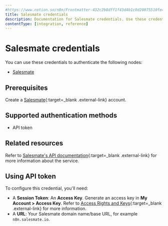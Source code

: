```yaml
---
#https://www.notion.so/n8n/Frontmatter-432c2b8dff1f43d4b1c8d20075510fe4
title: Salesmate credentials
description: Documentation for Salesmate credentials. Use these credentials to authenticate Salesmate in n8n, a workflow automation platform.
contentType: [integration, reference]
---
```


# Salesmate credentials

You can use these credentials to authenticate the following nodes:

- [Salesmate](/integrations/builtin/app-nodes/n8n-nodes-base.salesmate.md)

## Prerequisites

Create a [Salesmate](https://salesmate.io/){:target=_blank .external-link} account.

## Supported authentication methods

- API token

## Related resources

Refer to [Salesmate's API documentation](https://apidocs.salesmate.io/?version=latest){:target=_blank .external-link} for more information about the service.


## Using API token

To configure this credential, you'll need:

- A **Session Token**: An **Access Key**. Generate an access key in **My Account > Access Key**. Refer to [Access Rights and Keys](https://apidocs.salesmate.io/?version=latest#ac8296ec-cb44-4937-a860-5ae032397ca0){:target=_blank .external-link} for more information.
- A **URL**: Your Salesmate domain name/base URL, for example `n8n.salesmate.io`.

